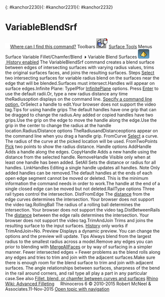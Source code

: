 ---
---

{: #kanchor2230}{: #kanchor2231}{: #kanchor2232}
# VariableBlendSrf
 [![images/transparent.gif](images/transparent.gif)Where can I find this command?](javascript:void(0);) Toolbars
![images/variableblendsrf-variablefilletsrf-rt.png](images/variableblendsrf-variablefilletsrf-rt.png) [Surface Tools](surface-tools-toolbar.html) 
Menus
Surface
Variable Fillet/Chamfer/Blend![images/menuarrow.gif](images/menuarrow.gif)
Variable Blend Surfaces
![images/history-tag.png](images/history-tag.png) [&#160;History enabled](historyenabled.html) 
The VariableBlendSrf command creates a blend surface between edges of intersecting surfaces with varying radius values, trims the original surfaces faces, and joins the resulting surfaces.
Steps
 [Select](select-objects.html) two intersecting surfaces for variable radius blend on the surfaces near the edge that will be blended.Surfaces must intersect.Handles will appear on surface edges.Infinite Plane: TypeIPfor [InfinitePlane](infiniteplane.html) options.
Press [Enter](enter-key.html) to use the default radii.Or, type a new radius distance any time theRadiusoption displays on the command line. [Specify a command line option.](specifycommandlineoption.html) OrSelect a handle to edit.Your browser does not support the video tag.Tips for using handle grips
The default handles have one grip that can be dragged to change the radius.Any added or copied handles have two grips.Use the grip on the edge to move the handle along the edge.Use the grip in the center to change the radius at the handle location.Radius/Distance options
TheRadiusandDistanceoptions appear on the command line when you drag a handle grip.
FromCurve
 [Select](select-objects.html) a curve. The radius of the curve at the picked location will be used.
FromTwoPoints
 [Pick](pick-location.html) two points to show the radius distance.
Handle options
AddHandle
Adds a handle along the edges.
CopyHandle
Adds a new handle using the distance from the selected handle.
RemoveHandle
Visible only when at least one handle has been added.
SetAll
Sets the distance or radius for all handles.
LinkHandles
Editing a single handle updates all handles.
Note
Only added handles can be removed.The default handles at the ends of each open edge segment cannot be moved or deleted. This is the minimum information the command needs in order to work.The handle at the end of a single closed edge can be moved but not deleted.RailType options
Three rail types control the intersection.
DistFromEdge
The [distance](distance-pick-2pts.html) from the edge curves determines the intersection.
Your browser does not support the video tag.RollingBall
The radius of a rolling ball determines the intersection.
Your browser does not support the video tag.DistBetweenRails
The [distance](distance-pick-2pts.html) between the edge rails determines the intersection.
Your browser does not support the video tag.TrimAndJoin
Trims and joins the resulting surface to the input surfaces.
 [History](history.html) only works if TrimAndJoin=No.
Preview
Displays a dynamic preview.
You can change the options and the preview will update.
Tips
Always blend from the largest radius to the smallest radius across a model.Remove any edges you can prior to blending with [MergeAllFaces](mergeallfaces.html) or by way of surfacing in a simpler manner. Fewer intersected edges = Fewer problems as the blend rolls along any edges and tries to trim and join with the adjacent surfaces.Make sure there is enough room for the blend surface to trim and join with adjacent surfaces. The angle relationships between surfaces, sharpness of the bend in the rail around corners, and rail type all play a part in any particular case.See also
 [Fillet, blend, or chamfer between curves and surfaces](sak-fillet-blend-chamfer.html) 
 [Rhino Wiki: Advanced Filleting](http://wiki.mcneel.com/rhino/advancedfilleting) 
&#160;
&#160;
Rhinoceros 6 © 2010-2015 Robert McNeel &amp; Associates.11-Nov-2015
 [Open topic with navigation](variableblendsrf.html) 

